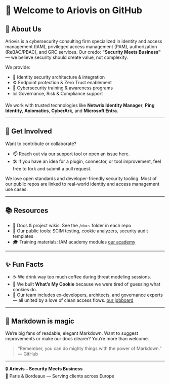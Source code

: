 # 👋 Welcome to Ariovis on GitHub

## 🚀 About Us

Ariovis is a cybersecurity consulting firm specialized in identity and access management (IAM), privileged access management (PAM), authorization (ReBAC/PBAC), and GRC services. Our credo: **"Security Meets Business"** — we believe security should create value, not complexity.

We provide:
- 🔐 Identity security architecture & integration
- ⚙️ Endpoint protection & Zero Trust enablement
- 🧠 Cybersecurity training & awareness programs
- 📊 Governance, Risk & Compliance support

We work with trusted technologies like **Netwrix Identity Manager**, **Ping Identity**, **Axiomatics**, **CyberArk**, and **Microsoft Entra**.

---

## 🌱 Get Involved

Want to contribute or collaborate?
- 📫 Reach out via [our support tool](https://extranet.ariovis.fr) or open an issue here.
- 🛠️ If you have an idea for a plugin, connector, or tool improvement, feel free to fork and submit a pull request.

We love open standards and developer-friendly security tooling. Most of our public repos are linked to real-world identity and access management use cases.

---

## 📚 Resources

- 📄 Docs & project wikis: See the `/docs` folder in each repo
- 🧰 Our public tools: SCIM testing, cookie analyzers, security audit templates
- 🎓 Training materials: IAM academy modules [our academy](https://extranet.ariovis.fr)

---

## ✨ Fun Facts

- ☕ We drink way too much coffee during threat modeling sessions.
- 🍪 We built **What’s My Cookie** because we were tired of guessing what cookies do.
- 🎯 Our team includes ex-developers, architects, and governance experts — all united by a love of clean access flows.
[our jobboard](https://jobs.ariovis.fr)

---

## 🧙 Markdown is magic

We’re big fans of readable, elegant Markdown. Want to suggest improvements or make our docs clearer? You’re more than welcome.

> “Remember, you can do mighty things with the power of Markdown.”  
> — GitHub

---

🔒 **Ariovis – Security Meets Business**  
📍 Paris & Bordeaux — Serving clients across Europe
